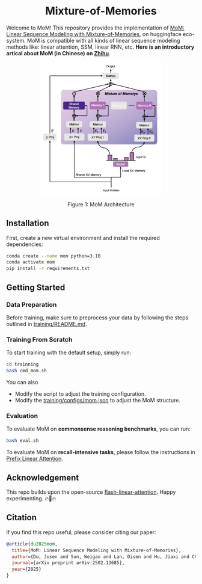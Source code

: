 <div align="center">

# Mixture-of-Memories

</div>

Welcome to MoM! This repository provides the implementation of [MoM: Linear Sequence Modeling with Mixture-of-Memories](https://arxiv.org/abs/2502.13685), on huggingface eco-system. MoM is compatible with all kinds of linear sequence modeling methods like: linear attention, SSM, linear RNN, etc. **Here is an introductory artical about MoM (in Chinese) on [Zhihu](https://zhuanlan.zhihu.com/p/25066090353)**.

<p align="center">
  <img src="assets/mom_fig1.png" width="65%" />
</p>
<div align="center">
Figure 1: MoM Architecture
</div>

## Installation

First, create a new virtual environment and install the required dependencies:
```bash
conda create --name mom python=3.10
conda activate mom
pip install -r requirements.txt
```

## Getting Started

### Data Preparation
Before training, make sure to preprocess your data by following the steps outlined in [training/README.md](training/README.md).

### Training From Scratch

To start training with the default setup, simply run:
```bash
cd trainning
bash cmd_mom.sh
```

You can also
- Modify the script to adjust the training configuration.
- Modify the [training/configs/mom.json](training/configs/mom.json) to adjust the MoM structure.

### Evaluation

To evaluate MoM on **commonsense reasoning benchmarks**, you can run:
```bash
bash eval.sh
```

To evaluate MoM on **recall-intensive tasks**, please follow the instructions in [Prefix Linear Attention](https://github.com/HazyResearch/prefix-linear-attention).

## Acknowledgement
This repo builds upon the open-source [flash-linear-attention](https://github.com/fla-org/flash-linear-attention). Happy experimenting. 🔥🚀🔥

## Citation
If you find this repo useful, please consider citing our paper:
```bib
@article{du2025mom,
  title={MoM: Linear Sequence Modeling with Mixture-of-Memories},
  author={Du, Jusen and Sun, Weigao and Lan, Disen and Hu, Jiaxi and Cheng, Yu},
  journal={arXiv preprint arXiv:2502.13685},
  year={2025}
}
```